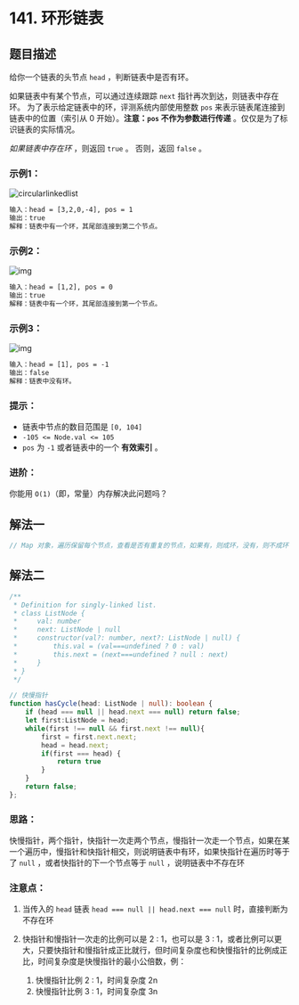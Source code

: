 # 141. 环形链表

## 题目描述

给你一个链表的头节点 `head` ，判断链表中是否有环。

如果链表中有某个节点，可以通过连续跟踪 `next` 指针再次到达，则链表中存在环。 为了表示给定链表中的环，评测系统内部使用整数 `pos` 来表示链表尾连接到链表中的位置（索引从 0 开始）。**注意：`pos` 不作为参数进行传递** 。仅仅是为了标识链表的实际情况。

*如果链表中存在环* ，则返回 `true` 。 否则，返回 `false` 。

### 示例1：

![circularlinkedlist](https://images-1305186932.cos.ap-beijing.myqcloud.com/images/202305141756731.png)

```txt
输入：head = [3,2,0,-4], pos = 1
输出：true
解释：链表中有一个环，其尾部连接到第二个节点。
```

### 示例2：

![img](https://images-1305186932.cos.ap-beijing.myqcloud.com/images/202305141757399.png)

```txt
输入：head = [1,2], pos = 0
输出：true
解释：链表中有一个环，其尾部连接到第一个节点。
```

### 示例3：

![img](https://images-1305186932.cos.ap-beijing.myqcloud.com/images/202305141757758.png)

```txt
输入：head = [1], pos = -1
输出：false
解释：链表中没有环。
```

### 提示：

-   链表中节点的数目范围是 `[0, 104]`
-   `-105 <= Node.val <= 105`
-   `pos` 为 `-1` 或者链表中的一个 **有效索引** 。

### 进阶：

你能用 `O(1)`（即，常量）内存解决此问题吗？



## 解法一

```typescript
// Map 对象，遍历保留每个节点，查看是否有重复的节点，如果有，则成环，没有，则不成环
```

## 解法二

```typescript
/**
 * Definition for singly-linked list.
 * class ListNode {
 *     val: number
 *     next: ListNode | null
 *     constructor(val?: number, next?: ListNode | null) {
 *         this.val = (val===undefined ? 0 : val)
 *         this.next = (next===undefined ? null : next)
 *     }
 * }
 */

// 快慢指针
function hasCycle(head: ListNode | null): boolean {
    if (head === null || head.next === null) return false;
    let first:ListNode = head;
    while(first !== null && first.next !== null){
        first = first.next.next;
        head = head.next;
        if(first === head) {
            return true
        }
    }
    return false;
};
```

### 思路：

快慢指针，两个指针，快指针一次走两个节点，慢指针一次走一个节点，如果在某一个遍历中，慢指针和快指针相交，则说明链表中有环，如果快指针在遍历时等于了 `null` ，或者快指针的下一个节点等于 `null` ，说明链表中不存在环

### 注意点：

1.   当传入的 `head` 链表 `head === null || head.next === null` 时，直接判断为不存在环

2.   快指针和慢指针一次走的比例可以是 2 : 1，也可以是 3 : 1，或者比例可以更大，只要快指针和慢指针成正比就行，但时间复杂度也和快慢指针的比例成正比，时间复杂度是快慢指针的最小公倍数，例：
     1.   快慢指针比例 2 : 1，时间复杂度 2n
     2.   快慢指针比例 3 : 1，时间复杂度 3n
